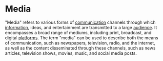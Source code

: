 # Media

"Media" refers to various forms of [communication](/docs/glossary/communication) channels through which [information](/docs/glossary/information), ideas, and entertainment are transmitted to a large [audience](/docs/glossary/audience). It encompasses a broad range of mediums, including print, broadcast, and digital [platforms](/docs/glossary/platform). The term "media" can be used to describe both the means of communication, such as newspapers, television, radio, and the internet, as well as the content disseminated through these channels, such as news articles, television shows, movies, music, and social media posts.